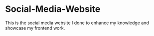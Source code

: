 # Social-Media-Website
This is the social media website I done to enhance my knowledge and showcase my frontend work. 

